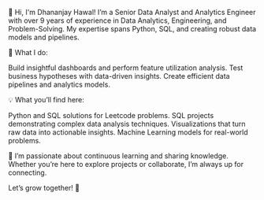 👋 Hi, I'm Dhananjay Hawal!
I’m a Senior Data Analyst and Analytics Engineer with over 9 years of experience in Data Analytics, Engineering, and Problem-Solving. My expertise spans Python, SQL, and creating robust data models and pipelines.

🚀 What I do:

Build insightful dashboards and perform feature utilization analysis.
Test business hypotheses with data-driven insights.
Create efficient data pipelines and analytics models.

💡 What you’ll find here:

Python and SQL solutions for Leetcode problems.
SQL projects demonstrating complex data analysis techniques.
Visualizations that turn raw data into actionable insights.
Machine Learning models for real-world problems.

🌱 I’m passionate about continuous learning and sharing knowledge. Whether you’re here to explore projects or collaborate, I’m always up for connecting.

Let’s grow together! 🚀
